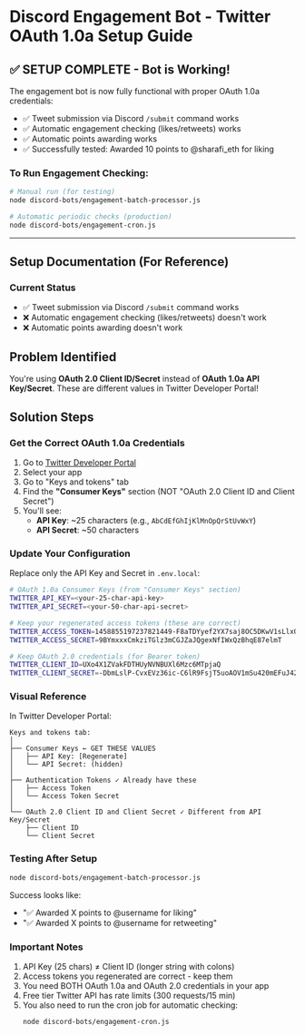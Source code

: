 # Discord Engagement Bot - Twitter OAuth 1.0a Setup Guide

## ✅ SETUP COMPLETE - Bot is Working!

The engagement bot is now fully functional with proper OAuth 1.0a credentials:
- ✅ Tweet submission via Discord `/submit` command works
- ✅ Automatic engagement checking (likes/retweets) works
- ✅ Automatic points awarding works
- ✅ Successfully tested: Awarded 10 points to @sharafi_eth for liking

### To Run Engagement Checking:
```bash
# Manual run (for testing)
node discord-bots/engagement-batch-processor.js

# Automatic periodic checks (production)
node discord-bots/engagement-cron.js
```

---

## Setup Documentation (For Reference)

### Current Status
- ✅ Tweet submission via Discord `/submit` command works
- ❌ Automatic engagement checking (likes/retweets) doesn't work
- ❌ Automatic points awarding doesn't work

## Problem Identified
You're using **OAuth 2.0 Client ID/Secret** instead of **OAuth 1.0a API Key/Secret**. These are different values in Twitter Developer Portal!

## Solution Steps

### Get the Correct OAuth 1.0a Credentials
1. Go to [Twitter Developer Portal](https://developer.twitter.com/en/portal/dashboard)
2. Select your app
3. Go to "Keys and tokens" tab
4. Find the **"Consumer Keys"** section (NOT "OAuth 2.0 Client ID and Client Secret")
5. You'll see:
   - **API Key**: ~25 characters (e.g., `AbCdEfGhIjKlMnOpQrStUvWxY`)
   - **API Secret**: ~50 characters

### Update Your Configuration
Replace only the API Key and Secret in `.env.local`:
```bash
# OAuth 1.0a Consumer Keys (from "Consumer Keys" section)
TWITTER_API_KEY=<your-25-char-api-key>
TWITTER_API_SECRET=<your-50-char-api-secret>

# Keep your regenerated access tokens (these are correct)
TWITTER_ACCESS_TOKEN=1458855197237821449-F8aTDYyef2YX7saj8OC5DKwV1sLlxQ
TWITTER_ACCESS_SECRET=9BYmxxxCmkziTGlz3mCGJZaJQgexNfIWxQzBhqE87elmT

# Keep OAuth 2.0 credentials (for Bearer token)
TWITTER_CLIENT_ID=UXo4X1ZVakFDTHUyNVNBUXl6Mzc6MTpjaQ
TWITTER_CLIENT_SECRET=-DbmLslP-CvxEVz36ic-C6lR9FsjT5uoAOV1mSu420mEFuJ42r
```

### Visual Reference
In Twitter Developer Portal:
```
Keys and tokens tab:
│
├── Consumer Keys ← GET THESE VALUES
│   ├── API Key: [Regenerate]
│   └── API Secret: (hidden)
│
├── Authentication Tokens ✓ Already have these
│   ├── Access Token
│   └── Access Token Secret
│
└── OAuth 2.0 Client ID and Client Secret ✓ Different from API Key/Secret
    ├── Client ID
    └── Client Secret
```

### Testing After Setup
```bash
node discord-bots/engagement-batch-processor.js
```

Success looks like:
- "✅ Awarded X points to @username for liking"
- "✅ Awarded X points to @username for retweeting"

### Important Notes
1. API Key (25 chars) ≠ Client ID (longer string with colons)
2. Access tokens you regenerated are correct - keep them
3. You need BOTH OAuth 1.0a and OAuth 2.0 credentials in your app
4. Free tier Twitter API has rate limits (300 requests/15 min)
5. You also need to run the cron job for automatic checking:
   ```bash
   node discord-bots/engagement-cron.js
   ``` 